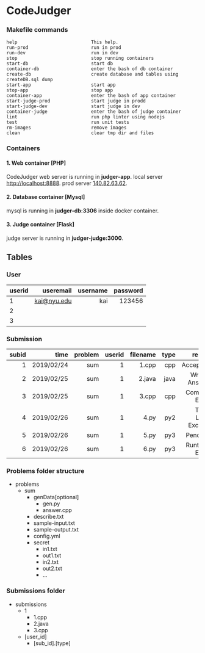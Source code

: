 # CodeJudger

### Makefile commands 
```
help                           This help.
run-prod                       run in prod
run-dev                        run in dev
stop                           stop running containers
start-db                       start db
container-db                   enter the bash of db container
create-db                      create database and tables using createDB.sql dump
start-app                      start app
stop-app                       stop app
container-app                  enter the bash of app container
start-judge-prod               start judge in prodd
start-judge-dev                start judge in dev
container-judge                enter the bash of judge container
lint                           run php linter using nodejs
test                           run unit tests
rm-images                      remove images
clean                          clear tmp dir and files
```

### Containers

#### 1. Web container [PHP]
CodeJudger web server is running in <strong>judger-app</strong>. 
local server [http://localhost:8888](http://localhost:8888). 
prod server [140.82.63.62](140.82.63.62).

#### 2. Database container [Mysql]
mysql is running in <strong>judger-db:3306</strong> inside docker container.

#### 3. Judge container [Flask]
judge server is running in <strong>judger-judge:3000</strong>.

## Tables

### User
| userid    | useremail   | username  | password  |
| ----------| -----------:| ---------:| ---------:|
| 1         | kai@nyu.edu |    kai    |  123456   |
| 2         |             |           |           |
| 3         |             |           |           |

### Submission
| subid | time        | problem  |userid |filename|  type| result   |
| -----:|------------:| --------:| -----:| ------:| ----:|-------------------:|
| 1     | 2019/02/24  | sum      |1      |   1.cpp| cpp  | Accepted           |
| 2     | 2019/02/25  | sum      |1      |  2.java| java | Wrong Answer       |
| 3     | 2019/02/25  | sum      |1      |   3.cpp| cpp  | Compile Error      |
| 4     | 2019/02/26  | sum      |1      |   4.py | py2  | Time Limit Exceed  |
| 5     | 2019/02/26  | sum      |1      |   5.py | py3  | Pending            |
| 6     | 2019/02/26  | sum      |1      |   6.py | py3  | Runtime Error      |

### Problems folder structure

- problems
  - sum
    - genData[optional]
      - gen.py
      - answer.cpp
    - describe.txt
    - sample-input.txt
    - sample-output.txt
    - config.yml
    - secret
      - in1.txt
      - out1.txt
      - in2.txt
      - out2.txt
      - ...
      
### Submissions folder 
- submissions
  - 1
    - 1.cpp
    - 2.java
    - 3.cpp
  - [user_id]
    - [sub_id].[type]

